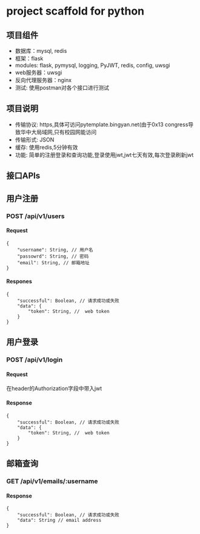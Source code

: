# project scaffold for python

## 项目组件

* 数据库：mysql, redis
* 框架：flask
* modules: flask, pymysql, logging, PyJWT, redis, config, uwsgi
* web服务器：uwsgi
* 反向代理服务器：nginx
* 测试: 使用postman对各个接口进行测试

## 项目说明

* 传输协议: https,具体可访问pytemplate.bingyan.net(由于0x13 congress导致华中大局域网,只有校园网能访问
* 传输形式: JSON
* 缓存: 使用redis,5分钟有效
* 功能: 简单的注册登录和查询功能,登录使用jwt,jwt七天有效,每次登录刷新jwt

## 接口APIs

## 用户注册
### POST /api/v1/users
#### Request
```
{
    "username": String, // 用户名
    "passowrd": String, // 密码
    "email": String, // 邮箱地址
}
``` 
#### Respones
```
{
    "successful": Boolean, // 请求成功或失败
    "data": {
        "token": String, //  web token
    }
}
```

## 用户登录
### POST /api/v1/login
#### Request
在header的Authorization字段中带入jwt
#### Response
```
{
    "successful": Boolean, // 请求成功或失败
    "data": {
        "token": String, //  web token 
    }    
}
```

## 邮箱查询
### GET /api/v1/emails/:username
#### Response
```
{
    "successful": Boolean, // 请求成功或失败
    "data": String // email address
}
```
